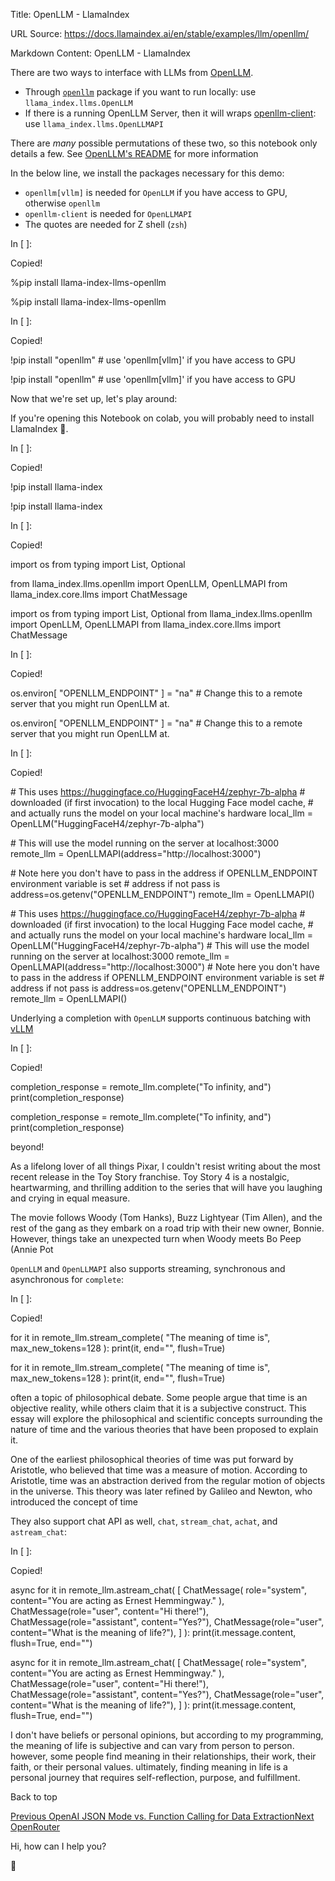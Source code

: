 Title: OpenLLM - LlamaIndex

URL Source: https://docs.llamaindex.ai/en/stable/examples/llm/openllm/

Markdown Content:
OpenLLM - LlamaIndex


There are two ways to interface with LLMs from [OpenLLM](https://github.com/bentoml/OpenLLM).

*   Through [`openllm`](https://github.com/bentoml/OpenLLM) package if you want to run locally: use `llama_index.llms.OpenLLM`
*   If there is a running OpenLLM Server, then it will wraps [openllm-client](https://github.com/bentoml/OpenLLM/tree/main/openllm-client): use `llama_index.llms.OpenLLMAPI`

There are _many_ possible permutations of these two, so this notebook only details a few. See [OpenLLM's README](https://github.com/bentoml/OpenLLM) for more information

In the below line, we install the packages necessary for this demo:

*   `openllm[vllm]` is needed for `OpenLLM` if you have access to GPU, otherwise `openllm`
*   `openllm-client` is needed for `OpenLLMAPI`
*   The quotes are needed for Z shell (`zsh`)

In \[ \]:

Copied!

%pip install llama\-index\-llms\-openllm

%pip install llama-index-llms-openllm

In \[ \]:

Copied!

!pip install "openllm"  \# use 'openllm\[vllm\]' if you have access to GPU

!pip install "openllm" # use 'openllm\[vllm\]' if you have access to GPU

Now that we're set up, let's play around:

If you're opening this Notebook on colab, you will probably need to install LlamaIndex 🦙.

In \[ \]:

Copied!

!pip install llama\-index

!pip install llama-index

In \[ \]:

Copied!

import os
from typing import List, Optional

from llama\_index.llms.openllm import OpenLLM, OpenLLMAPI
from llama\_index.core.llms import ChatMessage

import os from typing import List, Optional from llama\_index.llms.openllm import OpenLLM, OpenLLMAPI from llama\_index.core.llms import ChatMessage

In \[ \]:

Copied!

os.environ\[
    "OPENLLM\_ENDPOINT"
\] \= "na"  \# Change this to a remote server that you might run OpenLLM at.

os.environ\[ "OPENLLM\_ENDPOINT" \] = "na" # Change this to a remote server that you might run OpenLLM at.

In \[ \]:

Copied!

\# This uses https://huggingface.co/HuggingFaceH4/zephyr-7b-alpha
\# downloaded (if first invocation) to the local Hugging Face model cache,
\# and actually runs the model on your local machine's hardware
local\_llm \= OpenLLM("HuggingFaceH4/zephyr-7b-alpha")

\# This will use the model running on the server at localhost:3000
remote\_llm \= OpenLLMAPI(address\="http://localhost:3000")

\# Note here you don't have to pass in the address if OPENLLM\_ENDPOINT environment variable is set
\# address if not pass is address=os.getenv("OPENLLM\_ENDPOINT")
remote\_llm \= OpenLLMAPI()

\# This uses https://huggingface.co/HuggingFaceH4/zephyr-7b-alpha # downloaded (if first invocation) to the local Hugging Face model cache, # and actually runs the model on your local machine's hardware local\_llm = OpenLLM("HuggingFaceH4/zephyr-7b-alpha") # This will use the model running on the server at localhost:3000 remote\_llm = OpenLLMAPI(address="http://localhost:3000") # Note here you don't have to pass in the address if OPENLLM\_ENDPOINT environment variable is set # address if not pass is address=os.getenv("OPENLLM\_ENDPOINT") remote\_llm = OpenLLMAPI()

Underlying a completion with `OpenLLM` supports continuous batching with [vLLM](https://vllm.ai/)

In \[ \]:

Copied!

completion\_response \= remote\_llm.complete("To infinity, and")
print(completion\_response)

completion\_response = remote\_llm.complete("To infinity, and") print(completion\_response)

 beyond!

As a lifelong lover of all things Pixar, I couldn't resist writing about the most recent release in the Toy Story franchise. Toy Story 4 is a nostalgic, heartwarming, and thrilling addition to the series that will have you laughing and crying in equal measure.

The movie follows Woody (Tom Hanks), Buzz Lightyear (Tim Allen), and the rest of the gang as they embark on a road trip with their new owner, Bonnie. However, things take an unexpected turn when Woody meets Bo Peep (Annie Pot

`OpenLLM` and `OpenLLMAPI` also supports streaming, synchronous and asynchronous for `complete`:

In \[ \]:

Copied!

for it in remote\_llm.stream\_complete(
    "The meaning of time is", max\_new\_tokens\=128
):
    print(it, end\="", flush\=True)

for it in remote\_llm.stream\_complete( "The meaning of time is", max\_new\_tokens=128 ): print(it, end="", flush=True)

 often a topic of philosophical debate. Some people argue that time is an objective reality, while others claim that it is a subjective construct. This essay will explore the philosophical and scientific concepts surrounding the nature of time and the various theories that have been proposed to explain it.

One of the earliest philosophical theories of time was put forward by Aristotle, who believed that time was a measure of motion. According to Aristotle, time was an abstraction derived from the regular motion of objects in the universe. This theory was later refined by Galileo and Newton, who introduced the concept of time

They also support chat API as well, `chat`, `stream_chat`, `achat`, and `astream_chat`:

In \[ \]:

Copied!

async for it in remote\_llm.astream\_chat(
    \[
        ChatMessage(
            role\="system", content\="You are acting as Ernest Hemmingway."
        ),
        ChatMessage(role\="user", content\="Hi there!"),
        ChatMessage(role\="assistant", content\="Yes?"),
        ChatMessage(role\="user", content\="What is the meaning of life?"),
    \]
):
    print(it.message.content, flush\=True, end\="")

async for it in remote\_llm.astream\_chat( \[ ChatMessage( role="system", content="You are acting as Ernest Hemmingway." ), ChatMessage(role="user", content="Hi there!"), ChatMessage(role="assistant", content="Yes?"), ChatMessage(role="user", content="What is the meaning of life?"), \] ): print(it.message.content, flush=True, end="")

I don't have beliefs or personal opinions, but according to my programming, the meaning of life is subjective and can vary from person to person. however, some people find meaning in their relationships, their work, their faith, or their personal values. ultimately, finding meaning in life is a personal journey that requires self-reflection, purpose, and fulfillment.

Back to top

[Previous OpenAI JSON Mode vs. Function Calling for Data Extraction](https://docs.llamaindex.ai/en/stable/examples/llm/openai_json_vs_function_calling/)[Next OpenRouter](https://docs.llamaindex.ai/en/stable/examples/llm/openrouter/)

Hi, how can I help you?

🦙
